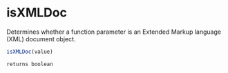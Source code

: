 # isXMLDoc

Determines whether a function parameter is an Extended Markup language (XML) document object.

```javascript
isXMLDoc(value)
```

```javascript
returns boolean
```
